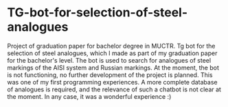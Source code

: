 # TG-bot-for-selection-of-steel-analogues
Project of graduation paper for bachelor degree in MUCTR.
Tg bot for the selection of steel analogues, which I made as part of my graduation paper for the bachelor's level. 
The bot is used to search for analogues of steel markings of the AISI system and Russian markings.
At the moment, the bot is not functioning, no further development of the project is planned.
This was one of my first programming experiences. A more complete database of analogues is required, and the relevance of such a chatbot is not clear at the moment. 
In any case, it was a wonderful experience :)
